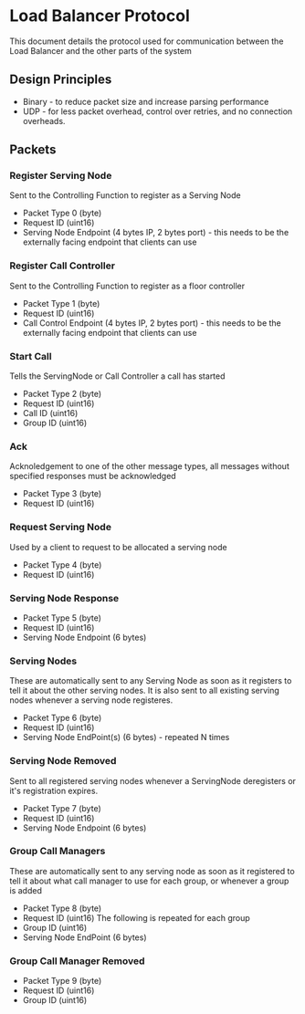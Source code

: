 # Load Balancer Protocol
This document details the protocol used for communication between the Load Balancer and the other parts of the system

## Design Principles
* Binary - to reduce packet size and increase parsing performance
* UDP - for less packet overhead, control over retries, and no connection overheads.

## Packets

### Register Serving Node
Sent to the Controlling Function to register as a Serving Node
* Packet Type 0 (byte)
* Request ID (uint16)
* Serving Node Endpoint (4 bytes IP, 2 bytes port) - this needs to be the externally facing endpoint that clients can use

### Register Call Controller
Sent to the Controlling Function to register as a floor controller
* Packet Type 1 (byte)
* Request ID (uint16)
* Call Control Endpoint (4 bytes IP, 2 bytes port) - this needs to be the externally facing endpoint that clients can use

### Start Call
Tells the ServingNode or Call Controller a call has started
* Packet Type 2 (byte)
* Request ID (uint16)
* Call ID (uint16)
* Group ID (uint16)

### Ack
Acknoledgement to one of the other message types, all messages without specified responses must be acknowledged
* Packet Type 3 (byte)
* Request ID (uint16)

### Request Serving Node
Used by a client to request to be allocated a serving node
* Packet Type 4 (byte)
* Request ID (uint16)

### Serving Node Response
* Packet Type 5 (byte)
* Request ID (uint16)
* Serving Node Endpoint (6 bytes)

### Serving Nodes
These are automatically sent to any Serving Node as soon as it registers to tell it about 
the other serving nodes. It is also sent to all existing serving nodes whenever a serving node registeres.
* Packet Type 6 (byte)
* Request ID (uint16)
* Serving Node EndPoint(s) (6 bytes) - repeated N times

### Serving Node Removed
Sent to all registered serving nodes whenever a ServingNode deregisters or it's registration expires.
* Packet Type 7 (byte)
* Request ID (uint16)
* Serving Node Endpoint (6 bytes)

### Group Call Managers
These are automatically sent to any serving node as soon as it registered to tell it about
what call manager to use for each group, or whenever a group is added
* Packet Type 8 (byte)
* Request ID (uint16)
The following is repeated for each group
* Group ID (uint16)
* Serving Node EndPoint (6 bytes)

### Group Call Manager Removed
* Packet Type 9 (byte)
* Request ID (uint16)
* Group ID (uint16)


